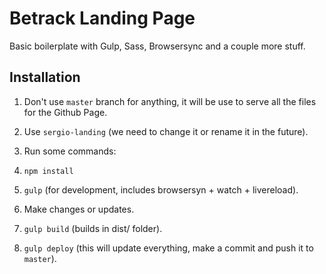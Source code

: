# Betrack Landing Page
Basic boilerplate with Gulp, Sass, Browsersync and a couple more stuff. 

## Installation
1. Don't use `master` branch for anything, it will be use to serve all the files for the Github Page.
2. Use `sergio-landing` (we need to change it or rename it in the future).
3. Run some commands:
4. `npm install`

5. `gulp` (for development, includes browsersyn + watch + livereload).

6. Make changes or updates.

7. `gulp build` (builds in dist/ folder).

8. `gulp deploy` (this will update everything, make a commit and push it to `master`).

